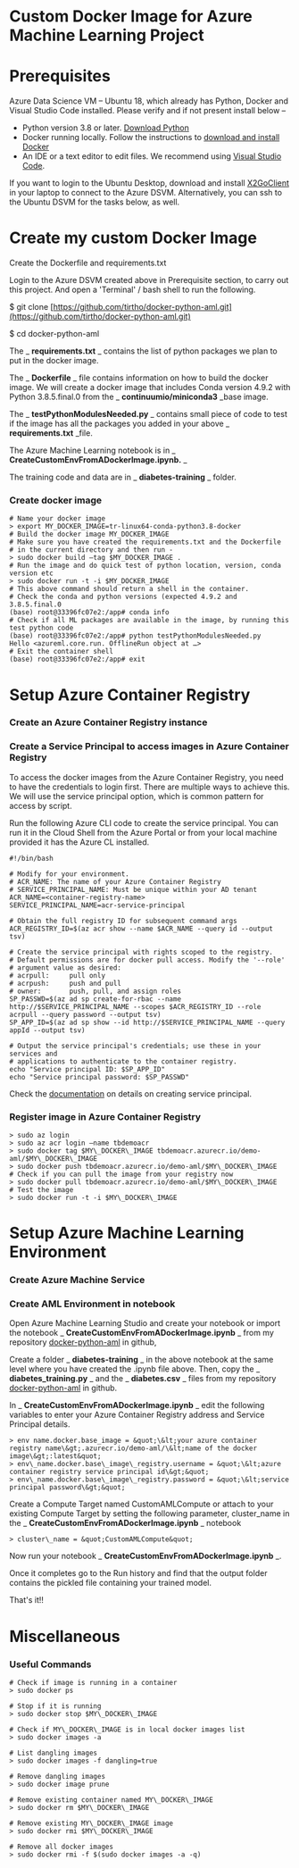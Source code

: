 # Custom Docker Image for Azure Machine Learning Project

# Prerequisites

Azure Data Science VM – Ubuntu 18, which already has Python, Docker and Visual Studio Code installed. Please verify and if not present install below –

- Python version 3.8 or later. [Download Python](https://www.python.org/downloads/)
- Docker running locally. Follow the instructions to [download and install Docker](https://docs.docker.com/desktop/)
- An IDE or a text editor to edit files. We recommend using [Visual Studio Code](https://code.visualstudio.com/Download).

If you want to login to the Ubuntu Desktop, download and install [X2GoClient](https://wiki.x2go.org/doku.php/doc:installation:x2goclient) in your laptop to connect to the Azure DSVM. Alternatively, you can ssh to the Ubuntu DSVM for the tasks below, as well.

# Create my custom Docker Image

Create the Dockerfile and requirements.txt

Login to the Azure DSVM created above in Prerequisite section, to carry out this project. And open a &#39;Terminal&#39; / bash shell to run the following.

$ git clone [https://github.com/tirtho/docker-python-aml.git](https://github.com/tirtho/docker-python-aml.git)

$ cd docker-python-aml

The _ **requirements.txt** _ contains the list of python packages we plan to put in the docker image.

The _ **Dockerfile** _ file contains information on how to build the docker image. We will create a docker image that includes Conda version 4.9.2 with Python 3.8.5.final.0 from the _ **continuumio/miniconda3** _base image.

The _ **testPythonModulesNeeded.py** _ contains small piece of code to test if the image has all the packages you added in your above _ **requirements.txt** _file.

The Azure Machine Learning notebook is in _ **CreateCustomEnvFromADockerImage.ipynb.** _

The training code and data are in _ **diabetes-training** _ folder.

### Create docker image

	# Name your docker image
	> export MY_DOCKER_IMAGE=tr-linux64-conda-python3.8-docker
	# Build the docker image MY_DOCKER_IMAGE
	# Make sure you have created the requirements.txt and the Dockerfile
	# in the current directory and then run - 
	> sudo docker build –tag $MY_DOCKER_IMAGE .
	# Run the image and do quick test of python location, version, conda version etc
	> sudo docker run -t -i $MY_DOCKER_IMAGE
	# This above command should return a shell in the container.
	# Check the conda and python versions (expected 4.9.2 and 3.8.5.final.0
	(base) root@33396fc07e2:/app# conda info
	# Check if all ML packages are available in the image, by running this test python code
	(base) root@33396fc07e2:/app# python testPythonModulesNeeded.py
	Hello <azureml.core.run. OfflineRun object at …>
	# Exit the container shell
	(base) root@33396fc07e2:/app# exit



# Setup Azure Container Registry

### Create an Azure Container Registry instance

### Create a Service Principal to access images in Azure Container Registry

To access the docker images from the Azure Container Registry, you need to have the credentials to login first. There are multiple ways to achieve this. We will use the service principal option, which is common pattern for access by script.

Run the following Azure CLI code to create the service principal. You can run it in the Cloud Shell from the Azure Portal or from your local machine provided it has the Azure CL installed.

	#!/bin/bash

	# Modify for your environment.
	# ACR_NAME: The name of your Azure Container Registry
	# SERVICE_PRINCIPAL_NAME: Must be unique within your AD tenant
	ACR_NAME=<container-registry-name>
	SERVICE_PRINCIPAL_NAME=acr-service-principal
	
	# Obtain the full registry ID for subsequent command args
	ACR_REGISTRY_ID=$(az acr show --name $ACR_NAME --query id --output tsv)

	# Create the service principal with rights scoped to the registry.
	# Default permissions are for docker pull access. Modify the '--role'
	# argument value as desired:
	# acrpull:     pull only
	# acrpush:     push and pull
	# owner:       push, pull, and assign roles
	SP_PASSWD=$(az ad sp create-for-rbac --name http://$SERVICE_PRINCIPAL_NAME --scopes $ACR_REGISTRY_ID --role acrpull --query password --output tsv)
	SP_APP_ID=$(az ad sp show --id http://$SERVICE_PRINCIPAL_NAME --query appId --output tsv)
	
	# Output the service principal's credentials; use these in your services and
	# applications to authenticate to the container registry.
	echo "Service principal ID: $SP_APP_ID"
	echo "Service principal password: $SP_PASSWD"

Check the [documentation](https://docs.microsoft.com/en-us/azure/container-registry/container-registry-auth-service-principal#create-a-service-principal) on details on creating service principal.

### Register image in Azure Container Registry

	> sudo az login
	> sudo az acr login –name tbdemoacr
	> sudo docker tag $MY\_DOCKER\_IMAGE tbdemoacr.azurecr.io/demo-aml/$MY\_DOCKER\_IMAGE
	> sudo docker push tbdemoacr.azurecr.io/demo-aml/$MY\_DOCKER\_IMAGE
	# Check if you can pull the image from your registry now
	> sudo docker pull tbdemoacr.azurecr.io/demo-aml/$MY\_DOCKER\_IMAGE
	# Test the image
	> sudo docker run -t -i $MY\_DOCKER\_IMAGE

# Setup Azure Machine Learning Environment

### Create Azure Machine Service

### Create AML Environment in notebook

Open Azure Machine Learning Studio and create your notebook or import the notebook _ **CreateCustomEnvFromADockerImage.ipynb** _ from my repository [docker-python-aml](https://github.com/tirtho/docker-python-aml) in github,

Create a folder _ **diabetes-training** _ in the above notebook at the same level where you have created the .ipynb file above. Then, copy the _ **diabetes\_training.py** _ and the _ **diabetes.csv** _ files from my repository [docker-python-aml](https://github.com/tirtho/docker-python-aml) in github.

In _ **CreateCustomEnvFromADockerImage.ipynb** _ edit the following variables to enter your Azure Container Registry address and Service Principal details.

	> env name.docker.base_image = &quot;\&lt;your azure container registry name\&gt;.azurecr.io/demo-aml/\&lt;name of the docker image\&gt;:latest&quot;
	> env\_name.docker.base\_image\_registry.username = &quot;\&lt;azure container registry service principal id\&gt;&quot;
	> env\_name.docker.base\_image\_registry.password = &quot;\&lt;service principal password\&gt;&quot;

Create a Compute Target named CustomAMLCompute or attach to your existing Compute Target by setting the following parameter, cluster\_name in the _ **CreateCustomEnvFromADockerImage.ipynb** _ notebook

	> cluster\_name = &quot;CustomAMLCompute&quot;

Now run your notebook _ **CreateCustomEnvFromADockerImage.ipynb** _.

Once it completes go to the Run history and find that the output folder contains the pickled file containing your trained model.

That&#39;s it!!

# Miscellaneous

### Useful Commands

	# Check if image is running in a container
	> sudo docker ps

	# Stop if it is running
	> sudo docker stop $MY\_DOCKER\_IMAGE

	# Check if MY\_DOCKER\_IMAGE is in local docker images list
	> sudo docker images -a

	# List dangling images
	> sudo docker images -f dangling=true

	# Remove dangling images
	> sudo docker image prune

	# Remove existing container named MY\_DOCKER\_IMAGE
	> sudo docker rm $MY\_DOCKER\_IMAGE

	# Remove existing MY\_DOCKER\_IMAGE image
	> sudo docker rmi $MY\_DOCKER\_IMAGE

	# Remove all docker images
	> sudo docker rmi -f $(sudo docker images -a -q)
